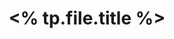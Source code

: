 ---
title: "<% tp.file.title %>"
created: <% tp.file.creation_date() %>
status: #permanent
tags: 
---